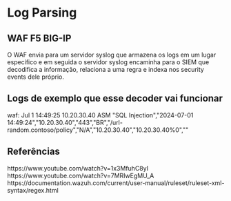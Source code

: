 <h1>Log Parsing</h1>
<h2>WAF F5 BIG-IP</h2>
<text>O WAF envia para um servidor syslog que armazena os logs em um lugar específico e em seguida o servidor syslog encaminha para o SIEM que decodifica a informação, relaciona a uma regra e indexa nos security events dele próprio.</text>
<h2>Logs de exemplo que esse decoder vai funcionar</h2>
<text>waf: Jul  1 14:49:25 10.20.30.40 ASM "SQL Injection","2024-07-01 14:49:24","10.20.30.40","443","BR","/url-random.contoso/policy","N/A","10.20.30.40","10.20.30.40%0",""</text>
<h2>Referências</h2>
<text>https://www.youtube.com/watch?v=1x3MfuhC8yI</text>
<text>https://www.youtube.com/watch?v=7MRIwEgMU_A</text>
<text>https://documentation.wazuh.com/current/user-manual/ruleset/ruleset-xml-syntax/regex.html</text>
